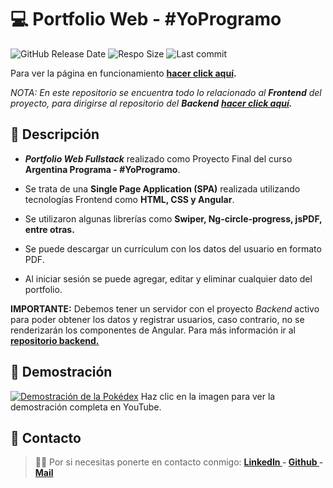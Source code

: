 # 💻 Portfolio Web - #YoProgramo

![GitHub Release Date](https://img.shields.io/github/release-date/FlorCollosso/Portfolio-FrontEnd) ![Respo Size](https://img.shields.io/github/repo-size/FlorCollosso/Portfolio-FrontEnd?color=orange) ![Last commit](https://img.shields.io/github/last-commit/FlorCollosso/Portfolio-FrontEnd)

Para ver la página en funcionamiento **[hacer click aquí](http://portfolio-flor-collosso.s3-website-us-east-1.amazonaws.com "aquí").**

*NOTA: En este repositorio se encuentra todo lo relacionado al **Frontend** del proyecto, para dirigirse al repositorio del **Backend** **[hacer click aquí](https://github.com/FlorCollosso/Portfolio-BackEnd "aquí").***
## 📝 Descripción

- ***Portfolio Web Fullstack*** realizado como Proyecto Final del curso **Argentina Programa - #YoProgramo**.

- Se trata de una **Single Page Application (SPA)** realizada utilizando tecnologías Frontend como **HTML, CSS y Angular**.

- Se utilizaron algunas librerías como **Swiper, Ng-circle-progress, jsPDF, entre otras.**

- Se puede descargar un currículum con los datos del usuario en formato PDF.

- Al iniciar sesión se puede agregar, editar y eliminar cualquier dato del portfolio.

**IMPORTANTE:** Debemos tener un servidor con el proyecto *Backend* activo para poder obtener los datos y registrar usuarios, caso contrario, no se renderizarán los componentes de Angular. Para más información ir al **[repositorio backend.](https://github.com/FlorCollosso/Portfolio-BackEnd "repositorio backend.")**

## 📸 Demostración

[![Demostración de la Pokédex](https://i9.ytimg.com/vi/tsDQPSA4uWE/mq3.jpg?sqp=CMT8n6MG-oaymwEmCMACELQB8quKqQMa8AEB-AHUBoAC4AOKAgwIABABGEIgZSheMA8%3D&rs=AOn4CLAKY0AtfmcY0eEW_aLtvp5OHczcAA&retry=2)](https://youtu.be/tsDQPSA4uWE)
Haz clic en la imagen para ver la demostración completa en YouTube.

## 📩 Contacto

>🙋‍♀️ Por si necesitas ponerte en contacto conmigo: **[LinkedIn ](https://www.linkedin.com/in/florencia-collosso/) - [Github ](https://github.com/FlorCollosso) - [Mail ](mailto:florcollosso@gmail.com?subject=Mensaje%20desde%20Github&body=Hola!%20Vi%20tu%20repositorio%20en%20Github.)**
